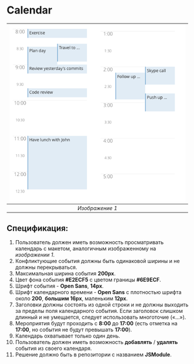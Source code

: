 # Calendar
|![](https://github.com/V4d1kRed/JSModule/blob/master/images/layout.png "Layout")|
|:--:|
|*Изображение 1*|
## Спецификация:
1. Пользователь должен иметь возможность просматривать календарь с макетом, аналогичным изображенному на *изображении 1*.
2. Конфликтующие события должны быть одинаковой ширины и не должны перекрываться.
3. Максимальная ширина события **200px**.
4. Цвет фона события **#E2ECF5** с цветом границы **#6E9ECF**.
5. Шрифт события - **Open Sans**, **14px**.
6. Шрифт календарного времени - **Open Sans** с плотностью шрифта около **200**, **большим 16px**, маленьким **12px**.
7. Заголовки должны состоять из одной строки и не должны выходить за пределы поля календарного события. Если заголовок слишком длинный и не умещается, следует использовать многоточие («…»).
8. Мероприятия будут проходить с **8:00** до **17:00** (есть отметка на **17:00**, но события не будут превышать **17:00**).
9. Календарь охватывает только один день.
10. Пользователь должен иметь возможность **добавлять** / **удалять** события из своего календаря.
11. Решение должно быть в репозитории с названием **JSModule**.
